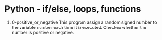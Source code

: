 # Python - if/else, loops, functions
1. 0-positive_or_negative
This program assign a random signed number to the variable number each time it is executed. Checkes whether the number is positive or negative.
